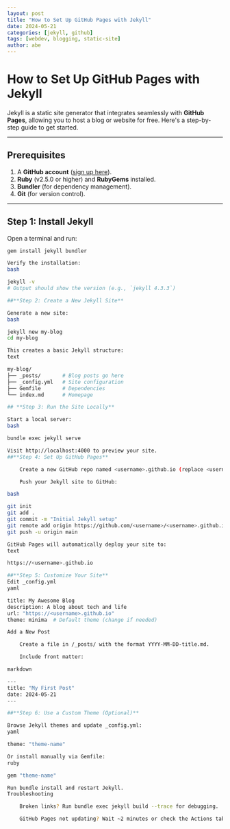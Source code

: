 ```yaml
---
layout: post
title: "How to Set Up GitHub Pages with Jekyll"
date: 2024-05-21
categories: [jekyll, github]
tags: [webdev, blogging, static-site]
author: abe
---
```


# How to Set Up GitHub Pages with Jekyll

Jekyll is a static site generator that integrates seamlessly with **GitHub Pages**, allowing you to host a blog or website for free. Here's a step-by-step guide to get started.

---

## **Prerequisites**
1. A **GitHub account** ([sign up here](https://github.com/)).
2. **Ruby** (v2.5.0 or higher) and **RubyGems** installed.
3. **Bundler** (for dependency management).
4. **Git** (for version control).

---

## **Step 1: Install Jekyll**
Open a terminal and run:

```bash
gem install jekyll bundler

Verify the installation:
bash

jekyll -v
# Output should show the version (e.g., `jekyll 4.3.3`)

##**Step 2: Create a New Jekyll Site**

Generate a new site:
bash

jekyll new my-blog
cd my-blog

This creates a basic Jekyll structure:
text

my-blog/
├── _posts/       # Blog posts go here
├── _config.yml   # Site configuration
├── Gemfile       # Dependencies
└── index.md      # Homepage

## **Step 3: Run the Site Locally**

Start a local server:
bash

bundle exec jekyll serve

Visit http://localhost:4000 to preview your site.
##**Step 4: Set Up GitHub Pages**

    Create a new GitHub repo named <username>.github.io (replace <username> with your GitHub handle).

    Push your Jekyll site to GitHub:

bash

git init
git add .
git commit -m "Initial Jekyll setup"
git remote add origin https://github.com/<username>/<username>.github.io.git
git push -u origin main

GitHub Pages will automatically deploy your site to:
text

https://<username>.github.io

##**Step 5: Customize Your Site**
Edit _config.yml
yaml

title: My Awesome Blog
description: A blog about tech and life
url: "https://<username>.github.io"
theme: minima  # Default theme (change if needed)

Add a New Post

    Create a file in /_posts/ with the format YYYY-MM-DD-title.md.

    Include front matter:

markdown

---
title: "My First Post"
date: 2024-05-21
---

##**Step 6: Use a Custom Theme (Optional)**

Browse Jekyll themes and update _config.yml:
yaml

theme: "theme-name"

Or install manually via Gemfile:
ruby

gem "theme-name"

Run bundle install and restart Jekyll.
Troubleshooting

    Broken links? Run bundle exec jekyll build --trace for debugging.

    GitHub Pages not updating? Wait ~2 minutes or check the Actions tab in your repo.